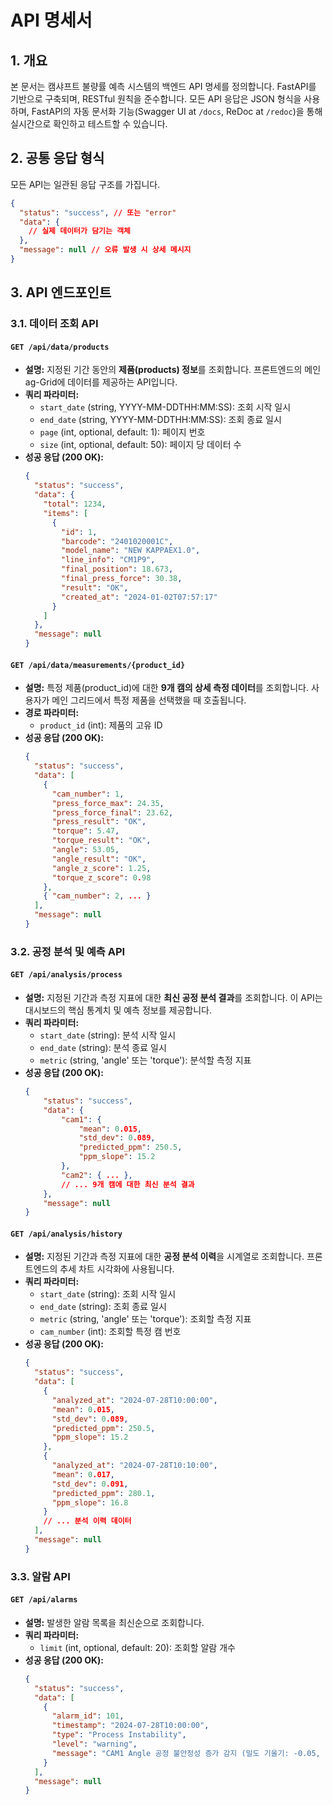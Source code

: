 # API 명세서

## 1. 개요

본 문서는 캠샤프트 불량률 예측 시스템의 백엔드 API 명세를 정의합니다. FastAPI를 기반으로 구축되며, RESTful 원칙을 준수합니다. 모든 API 응답은 JSON 형식을 사용하며, FastAPI의 자동 문서화 기능(Swagger UI at `/docs`, ReDoc at `/redoc`)을 통해 실시간으로 확인하고 테스트할 수 있습니다.

## 2. 공통 응답 형식

모든 API는 일관된 응답 구조를 가집니다.

```json
{
  "status": "success", // 또는 "error"
  "data": {
    // 실제 데이터가 담기는 객체
  },
  "message": null // 오류 발생 시 상세 메시지
}
```

## 3. API 엔드포인트

### 3.1. 데이터 조회 API

#### `GET /api/data/products`

- **설명:** 지정된 기간 동안의 **제품(products) 정보**를 조회합니다. 프론트엔드의 메인 ag-Grid에 데이터를 제공하는 API입니다.
- **쿼리 파라미터:**
  - `start_date` (string, YYYY-MM-DDTHH:MM:SS): 조회 시작 일시
  - `end_date` (string, YYYY-MM-DDTHH:MM:SS): 조회 종료 일시
  - `page` (int, optional, default: 1): 페이지 번호
  - `size` (int, optional, default: 50): 페이지 당 데이터 수
- **성공 응답 (200 OK):**
  ```json
  {
    "status": "success",
    "data": {
      "total": 1234,
      "items": [
        {
          "id": 1,
          "barcode": "2401020001C",
          "model_name": "NEW KAPPAEX1.0",
          "line_info": "CM1P9",
          "final_position": 18.673,
          "final_press_force": 30.38,
          "result": "OK",
          "created_at": "2024-01-02T07:57:17"
        }
      ]
    },
    "message": null
  }
  ```

#### `GET /api/data/measurements/{product_id}`

- **설명:** 특정 제품(product_id)에 대한 **9개 캠의 상세 측정 데이터**를 조회합니다. 사용자가 메인 그리드에서 특정 제품을 선택했을 때 호출됩니다.
- **경로 파라미터:**
  - `product_id` (int): 제품의 고유 ID
- **성공 응답 (200 OK):**
  ```json
  {
    "status": "success",
    "data": [
      {
        "cam_number": 1,
        "press_force_max": 24.35,
        "press_force_final": 23.62,
        "press_result": "OK",
        "torque": 5.47,
        "torque_result": "OK",
        "angle": 53.05,
        "angle_result": "OK",
        "angle_z_score": 1.25,
        "torque_z_score": 0.98
      },
      { "cam_number": 2, ... }
    ],
    "message": null
  }
  ```

### 3.2. 공정 분석 및 예측 API

#### `GET /api/analysis/process`

- **설명:** 지정된 기간과 측정 지표에 대한 **최신 공정 분석 결과**를 조회합니다. 이 API는 대시보드의 핵심 통계치 및 예측 정보를 제공합니다.
- **쿼리 파라미터:**
  - `start_date` (string): 분석 시작 일시
  - `end_date` (string): 분석 종료 일시
  - `metric` (string, 'angle' 또는 'torque'): 분석할 측정 지표
- **성공 응답 (200 OK):**
  ```json
  {
      "status": "success",
      "data": {
          "cam1": {
              "mean": 0.015,
              "std_dev": 0.089,
              "predicted_ppm": 250.5,
              "ppm_slope": 15.2
          },
          "cam2": { ... },
          // ... 9개 캠에 대한 최신 분석 결과
      },
      "message": null
  }
  ```

#### `GET /api/analysis/history`

- **설명:** 지정된 기간과 측정 지표에 대한 **공정 분석 이력**을 시계열로 조회합니다. 프론트엔드의 추세 차트 시각화에 사용됩니다.
- **쿼리 파라미터:**
  - `start_date` (string): 조회 시작 일시
  - `end_date` (string): 조회 종료 일시
  - `metric` (string, 'angle' 또는 'torque'): 조회할 측정 지표
  - `cam_number` (int): 조회할 특정 캠 번호
- **성공 응답 (200 OK):**
  ```json
  {
    "status": "success",
    "data": [
      {
        "analyzed_at": "2024-07-28T10:00:00",
        "mean": 0.015,
        "std_dev": 0.089,
        "predicted_ppm": 250.5,
        "ppm_slope": 15.2
      },
      {
        "analyzed_at": "2024-07-28T10:10:00",
        "mean": 0.017,
        "std_dev": 0.091,
        "predicted_ppm": 280.1,
        "ppm_slope": 16.8
      }
      // ... 분석 이력 데이터
    ],
    "message": null
  }
  ```

### 3.3. 알람 API

#### `GET /api/alarms`

- **설명:** 발생한 알람 목록을 최신순으로 조회합니다.
- **쿼리 파라미터:**
  - `limit` (int, optional, default: 20): 조회할 알람 개수
- **성공 응답 (200 OK):**
  ```json
  {
    "status": "success",
    "data": [
      {
        "alarm_id": 101,
        "timestamp": "2024-07-28T10:00:00",
        "type": "Process Instability",
        "level": "warning",
        "message": "CAM1 Angle 공정 불안정성 증가 감지 (밀도 기울기: -0.05, 범위 기울기: 0.02)"
      }
    ],
    "message": null
  }
  ```
